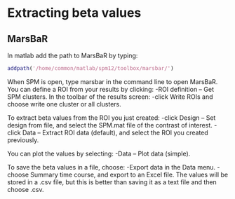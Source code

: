 # Extracting beta values 

## MarsBaR

In matlab add the path to MarsBaR by typing:
```matlab
addpath('/home/common/matlab/spm12/toolbox/marsbar/')
```

When SPM is open, type marsbar in the command line to open MarsBaR.
You can define a ROI from your results by clicking: 
-ROI definition – Get SPM clusters.
In the toolbar of the results screen:
-click Write ROIs and choose write one cluster or all clusters. 

To extract beta values from the ROI you just created:
-click Design – Set design from file, and select the SPM.mat file of the contrast of interest.
-click Data – Extract ROI data (default), and select the ROI you created previously.

You can plot the values by selecting:
-Data – Plot data (simple). 

To save the beta values in a file, choose:
-Export data in the Data menu.
-choose Summary time course, and export to an Excel file. 
The values will be stored in a .csv file, but this is better than saving it as a text file and then choose .csv. 
